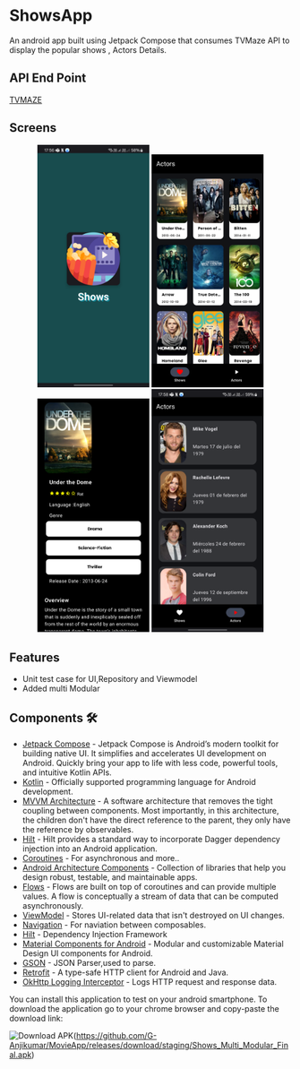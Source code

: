 
# ShowsApp
An android app built using Jetpack Compose that consumes TVMaze API to display the  popular shows , Actors Details.

## API End Point
[TVMAZE](https://www.tvmaze.com/api)

## Screens

<p align="center">
  <img src="https://github.com/G-Anjikumar/MovieApp/blob/638d5ada3a0fb6cf0ae1829b0ecb46bf241fe709/splashScreen.png" alt="splash screen" width="200"/>
  <img src="https://github.com/G-Anjikumar/MovieApp/blob/0bf2ed113a09852a3264ce8d4bacbfccfc4da10c/shows.png" alt="shows screen" width="200"/>
  <img src="https://github.com/G-Anjikumar/MovieApp/blob/0bf2ed113a09852a3264ce8d4bacbfccfc4da10c/showdetails.png" alt="show details" width="200"/>
  <img src="https://github.com/G-Anjikumar/MovieApp/blob/0bf2ed113a09852a3264ce8d4bacbfccfc4da10c/actors.png" alt="actors screen" width="200"/>
</p>

## Features
- Unit test case for UI,Repository and Viewmodel
- Added multi Modular
  
## Components 🛠
- [Jetpack Compose](https://developer.android.com/jetpack/compose/) - Jetpack Compose is Android’s modern toolkit for building native UI. It simplifies and accelerates UI development on Android. Quickly bring your app to life with less code, powerful tools, and intuitive Kotlin APIs.
- [Kotlin](https://kotlinlang.org/) - Officially supported programming language for Android development.
- [MVVM Architecture](https://developer.android.com/topic/architecture) - A software architecture that removes the tight coupling between components. Most importantly, in this architecture, the children don't have the direct reference to the parent, they only have the reference by observables.
- [Hilt](https://dagger.dev/hilt/) - Hilt provides a standard way to incorporate Dagger dependency injection into an Android application.
- [Coroutines](https://kotlinlang.org/docs/reference/coroutines-overview.html) - For asynchronous and more..
- [Android Architecture Components](https://developer.android.com/topic/libraries/architecture) - Collection of libraries that help you design robust, testable, and maintainable apps.
- [Flows](https://developer.android.com/kotlin/flow) - Flows are built on top of coroutines and can provide multiple values. A flow is conceptually a stream of data that can be computed asynchronously.
- [ViewModel](https://developer.android.com/topic/libraries/architecture/viewmodel) - Stores UI-related data that isn't destroyed on UI changes.
- [Navigation](https://developer.android.com/jetpack/compose/navigation) - For naviation between composables.
- [Hilt](https://dagger.dev/hilt/) - Dependency Injection Framework
- [Material Components for Android](https://github.com/material-components/material-components-android) - Modular and customizable Material Design UI components for Android.
- [GSON](https://github.com/square/gson) - JSON Parser,used to parse.
- [Retrofit](https://github.com/square/retrofit) - A type-safe HTTP client for Android and Java.
- [OkHttp Logging Interceptor](https://github.com/square/okhttp/blob/master/okhttp-logging-interceptor/README.md) - Logs HTTP request and response data.

You can install this application to test on your android smartphone. To download the application go to your chrome browser and copy-paste the download link:

![Download APK](https://img.shields.io/badge/Download-APK-brightgreen)(https://github.com/G-Anjikumar/MovieApp/releases/download/staging/Shows_Multi_Modular_Final.apk)
